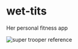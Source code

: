 # wet-tits
Her personal fitness app

![super trooper reference](https://media.giphy.com/media/TIGJE80y8zAjIwAsez/giphy.gif)
